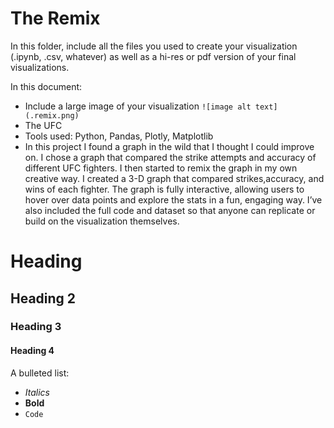 # The Remix

In this folder, include all the files you used to create your visualization (.ipynb, .csv, whatever) as well as a hi-res or pdf version of your final visualizations. 

In this document:
 - Include a large image of your visualization ```![image alt text](.remix.png)```
 - The UFC 
 - Tools used: Python, Pandas, Plotly, Matplotlib
 - In this project I found a graph in the wild that I thought I could improve on. I chose a graph that compared the strike attempts and accuracy of different UFC fighters. I then started to remix the graph in my own creative way. I created a 3-D graph that compared strikes,accuracy, and wins of each fighter. The graph is fully interactive, allowing users to hover over data points and explore the stats in a fun, engaging way. I’ve also included the full code and dataset so that anyone can replicate or build on the visualization themselves.

 # Heading
 ## Heading 2
 ### Heading 3
 #### Heading 4

 A bulleted list:
  - *Italics*
  - **Bold**
  - ```Code```

